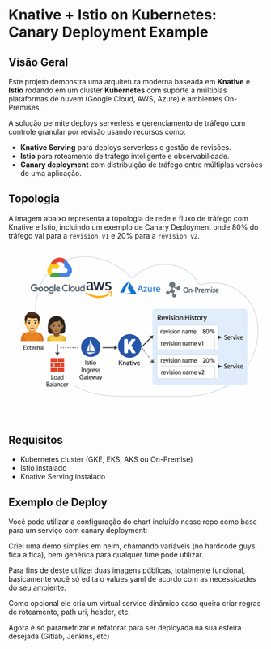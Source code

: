# Knative + Istio on Kubernetes: Canary Deployment Example

## Visão Geral

Este projeto demonstra uma arquitetura moderna baseada em **Knative** e **Istio** rodando em um cluster **Kubernetes** com suporte a múltiplas plataformas de nuvem (Google Cloud, AWS, Azure) e ambientes On-Premises.

A solução permite deploys serverless e gerenciamento de tráfego com controle granular por revisão usando recursos como:

- **Knative Serving** para deploys serverless e gestão de revisões.
- **Istio** para roteamento de tráfego inteligente e observabilidade.
- **Canary deployment** com distribuição de tráfego entre múltiplas versões de uma aplicação.

## Topologia

A imagem abaixo representa a topologia de rede e fluxo de tráfego com Knative e Istio, incluindo um exemplo de Canary Deployment onde 80% do tráfego vai para a `revision v1` e 20% para a `revision v2`.

![Canary Deployment Topology](./canary-topology.png)

## Requisitos

- Kubernetes cluster (GKE, EKS, AKS ou On-Premise)
- Istio instalado
- Knative Serving instalado

## Exemplo de Deploy

Você pode utilizar a configuração do chart incluído nesse repo como base para um serviço com canary deployment:

Criei uma demo simples em helm, chamando variáveis (no hardcode guys, fica a fica), bem genérica para qualquer time pode utilizar.

Para fins de deste utilizei duas imagens públicas, totalmente funcional, basicamente você só edita o values.yaml de acordo com as necessidades do seu ambiente.

Como opcional ele cria um virtual service dinâmico caso queira criar regras de roteamento, path uri, header, etc.

Agora é só parametrizar e refatorar para ser deployada na sua esteira desejada (Gitlab, Jenkins, etc)
